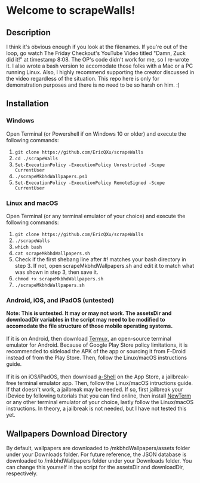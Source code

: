 # Welcome to scrapeWalls!
## Description
I think it's obvious enough if you look at the filenames. If you're out of the loop, go watch The Friday Checkout's YouTube Video titled "Damn, Zuck did it!" at timestamp 8:08. The OP's code didn't work for me, so I re-wrote it. I also wrote a bash version to accomodate those folks with a Mac or a PC running Linux. Also, I highly recommend supporting the creator discussed in the video regardless of the situation. This repo here is only for demonstration purposes and there is no need to be so harsh on him. :)
## Installation
### Windows
Open Terminal (or Powershell if on Windows 10 or older) and execute the following commands:
1. `git clone https://github.com/EricQXu/scrapeWalls`
2. `cd ./scrapeWalls`
3. `Set-ExecutionPolicy -ExecutionPolicy Unrestricted -Scope CurrentUser`
4. `./scrapeMkbhdWallpapers.ps1`
5. `Set-ExecutionPolicy -ExecutionPolicy RemoteSigned -Scope CurrentUser`

### Linux and macOS
 Open Terminal (or any terminal emulator of your choice) and execute the following commands:
 1. `git clone https://github.com/EricQXu/scrapeWalls`
 2. `./scrapeWalls`
 3. `which bash`
 4. `cat scrapeMkbhdWallpapers.sh`
 5. Check if the first shebang line after #! matches your bash directory in step 3. If not, open scrapeMkbhdWallpapers.sh and edit it to match what was shown in step 3, then save it.
 6. `chmod +x scrapeMkbhdWallpapers.sh`
 7. `./scrapeMkbhdWallpapers.sh`
 
 ### Android, iOS, and iPadOS (untested)
**Note: This is untested. It may or may not work. The assetsDir and downloadDir variables in the script may need to be modified to accomodate the file structure of those mobile operating systems.**<br><br>
 If it is on Android, then download [Termux](https://github.com/termux/termux-app/releases/latest), an open-source terminal emulator for Android. Because of Google Play Store policy limitations, it is recommended to sideload the APK of the app or sourcing it from F-Droid instead of from the Play Store. Then, follow the Linux/macOS instructions guide. <br><br> If it is on iOS/iPadOS, then download [a-Shell](https://apps.apple.com/us/app/a-shell/id1473805438?uo=4) on the App Store, a jailbreak-free terminal emulator app. Then, follow the Linux/macOS intructions guide. If that doesn't work, a jailbreak may be needed. If so, first jailbreak your iDevice by following tutorials that you can find online, then install [NewTerm](https://github.com/hbang/NewTerm) or any other terminal emulator of your choice, lastly follow the Linux/macOS instructions. In theory, a jailbreak is not needed, but I have not tested this yet.

## Wallpapers Download Directory
By default, wallpapers are downloaded to /mkbhdWallpapers/assets folder under your Downloads folder. For future reference, the JSON database is downloaded to /mkbhdWallpapers folder under your Downloads folder. You can change this yourself in the script for the assetsDir and downloadDir, respectively.
